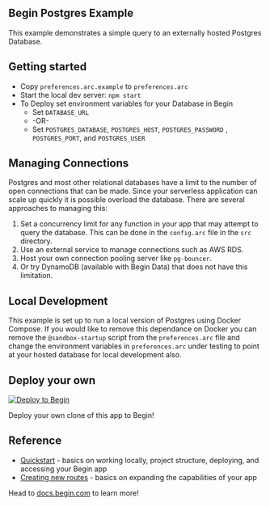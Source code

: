## Begin Postgres Example
This example demonstrates a simple query to an externally hosted Postgres Database. 

## Getting started
- Copy `preferences.arc.example` to `preferences.arc`
- Start the local dev server: `npm start`
- To Deploy set environment variables for your Database in Begin
  - Set `DATABASE_URL`
  -  -OR-
  - Set `POSTGRES_DATABASE`, `POSTGRES_HOST`, `POSTGRES_PASSWORD` , `POSTGRES_PORT`, and `POSTGRES_USER`

## Managing Connections
Postgres and most other relational databases have a limit to the number of open connections that can be made. Since your serverless application can scale up quickly it is possible overload the database. There are several approaches to managing this:
1. Set a concurrency limit for any function in your app that may attempt to query the database. This can be done in the `config.arc` file in the `src` directory. 
2. Use an external service to manage connections such as AWS RDS.
3. Host your own connection pooling server like `pg-bouncer`.
4. Or try DynamoDB (available with Begin Data) that does not have this limitation.

## Local Development
This example is set up to run a local version of Postgres using Docker Compose. If you would like to remove this dependance on Docker you can remove the `@sandbox-startup` script from the `preferences.arc` file and change the environment variables in `preferences.arc` under testing to point at your hosted database for local development also.
## Deploy your own

[![Deploy to Begin](https://static.begin.com/deploy-to-begin.svg)](https://begin.com/apps/create?template=https://github.com/begin-examples/node-postgres)

Deploy your own clone of this app to Begin!

## Reference

-   [Quickstart](https://docs.begin.com/en/guides/quickstart/) - basics on working locally, project structure, deploying, and accessing your Begin app
-   [Creating new routes](https://docs.begin.com/en/functions/creating-new-functions) - basics on expanding the capabilities of your app

Head to [docs.begin.com](https://docs.begin.com/) to learn more!
